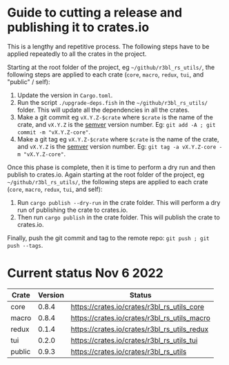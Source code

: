 # Guide to cutting a release and publishing it to crates.io

This is a lengthy and repetitive process. The following steps have to be applied repeatedly to all
the crates in the project.

Starting at the root folder of the project, eg `~/github/r3bl_rs_utils/`, the following steps are
applied to each crate (`core`, `macro`, `redux`, `tui`, and "public" / self):

1. Update the version in `Cargo.toml`.
2. Run the script `./upgrade-deps.fish` in the `~/github/r3bl_rs_utils/` folder. This will update
   all the dependencies in all the crates.
3. Make a git commit eg `vX.Y.Z-$crate` where `$crate` is the name of the crate, and `vX.Y.Z` is the
   [semver](https://semver.org/) version number. Eg: `git add -A ; git commit -m "vX.Y.Z-core"`.
4. Make a git tag eg `vX.Y.Z-$crate` where `$crate` is the name of the crate, and `vX.Y.Z` is the
   [semver](https://semver.org/) version number. Eg: `git tag -a vX.Y.Z-core -m "vX.Y.Z-core"`.

Once this phase is complete, then it is time to perform a dry run and then publish to crates.io.
Again starting at the root folder of the project, eg `~/github/r3bl_rs_utils/`, the following steps
are applied to each crate (`core`, `macro`, `redux`, `tui`, and self):

1. Run `cargo publish --dry-run` in the crate folder. This will perform a dry run of publishing the
   crate to crates.io.
2. Then run `cargo publish` in the crate folder. This will publish the crate to crates.io.

Finally, push the git commit and tag to the remote repo: `git push ; git push --tags`.

# Current status Nov 6 2022

| Crate  | Version | Status                                       |
| ------ | ------- | -------------------------------------------- |
| core   | 0.8.4   | https://crates.io/crates/r3bl_rs_utils_core  |
| macro  | 0.8.4   | https://crates.io/crates/r3bl_rs_utils_macro |
| redux  | 0.1.4   | https://crates.io/crates/r3bl_rs_utils_redux |
| tui    | 0.2.0   | https://crates.io/crates/r3bl_rs_utils_tui   |
| public | 0.9.3   | https://crates.io/crates/r3bl_rs_utils       |
